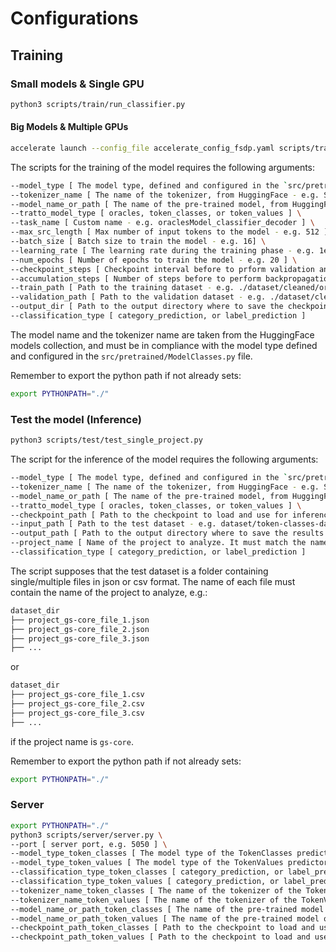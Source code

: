 # Configurations
## Training
### Small models & Single GPU
```bash
python3 scripts/train/run_classifier.py
```
#### Big Models & Multiple GPUs

```bash
accelerate launch --config_file accelerate_config_fsdp.yaml scripts/train/run_classifier_accelerate.py
```
The scripts for the training of the model requires the following arguments:
```bash
--model_type [ The model type, defined and configured in the `src/pretrained/ModelClasses.py` file - e.g. codet5+ ] \
--tokenizer_name [ The name of the tokenizer, from HuggingFace - e.g. Salesforce/codet5p-770m ] \
--model_name_or_path [ The name of the pre-trained model, from HuggingFace - e.g. Salesforce/codet5p-770m ] \
--tratto_model_type [ oracles, token_classes, or token_values ] \
--task_name [ Custom name - e.g. oraclesModel_classifier_decoder ] \
--max_src_length [ Max number of input tokens to the model - e.g. 512 ] \
--batch_size [ Batch size to train the model - e.g. 16] \
--learning_rate [ The learning rate during the training phase - e.g. 1e-5 ] \
--num_epochs [ Number of epochs to train the model - e.g. 20 ] \
--checkpoint_steps [ Checkpoint interval before to prform validation and save current model state - e.g. 500 ] \
--accumulation_steps [ Number of steps before to perform backpropagation - e.g. 1 ] \
--train_path [ Path to the training dataset - e.g. ./dataset/cleaned/oracles-dataset-train/csv ] \
--validation_path [ Path to the validation dataset - e.g. ./dataset/cleaned/oracles-dataset-validation/csv ] \
--output_dir [ Path to the output directory where to save the checkpoints - e.g. ./output_oracles_model_decoder_label_770 ] \
--classification_type [ category_prediction, or label_prediction ]
```
The model name and the tokenizer name are taken from the HuggingFace models collection, and must be in compliance with 
the model type defined and configured in the `src/pretrained/ModelClasses.py` file.

Remember to export the python path if not already sets:
```bash
export PYTHONPATH="./"
```
### Test the model (Inference)
```bash
python3 scripts/test/test_single_project.py
```
The script for the inference of the model requires the following arguments:
```bash
--model_type [ The model type, defined and configured in the `src/pretrained/ModelClasses.py` file - e.g. codet5+ ] \
--tokenizer_name [ The name of the tokenizer, from HuggingFace - e.g. Salesforce/codet5p-770m ] \
--model_name_or_path [ The name of the pre-trained model, from HuggingFace - e.g. Salesforce/codet5p-770m ] \
--tratto_model_type [ oracles, token_classes, or token_values ] \
--checkpoint_path [ Path to the checkpoint to load and use for inference - e.g. checkpoints/token-classes-checkpoint/classes_decoder_category_770/pytorch_model.bin ] \
--input_path [ Path to the test dataset - e.g. dataset/token-classes-dataset] \
--output_path [ Path to the output directory where to save the results of the test - test_token_classes_decoder_category_770 ] \
--project_name [ Name of the project to analyze. It must match the name on the dataset to load - e.g. gs-core ] \
--classification_type [ category_prediction, or label_prediction ]
```
The script supposes that the test dataset is a folder containing single/multiple files in json or csv format.
The name of each file must contain the name of the project to analyze, e.g.:
```bash
dataset_dir
├── project_gs-core_file_1.json
├── project_gs-core_file_2.json
├── project_gs-core_file_3.json
├── ...
```
or
```bash
dataset_dir
├── project_gs-core_file_1.csv
├── project_gs-core_file_2.csv
├── project_gs-core_file_3.csv
├── ...
```
if the project name is `gs-core`.

Remember to export the python path if not already sets:
```bash
export PYTHONPATH="./"
```
### Server
```bash
export PYTHONPATH="./"
python3 scripts/server/server.py \
--port [ server port, e.g. 5050 ] \
--model_type_token_classes [ The model type of the TokenClasses predictor, defined and configured in the `src/pretrained/ModelClasses.py` file - e.g. codet5+ ] \
--model_type_token_values [ The model type of the TokenValues predictor, defined and configured in the `src/pretrained/ModelClasses.py` file - e.g. codet5+ ] \
--classification_type_token_classes [ category_prediction, or label_prediction ] \
--classification_type_token_values [ category_prediction, or label_prediction ] \
--tokenizer_name_token_classes [ The name of the tokenizer of the TokenClass predictor, from HuggingFace - e.g. Salesforce/codet5p-770m ] \
--tokenizer_name_token_values [ The name of the tokenizer of the TokenValues predictor, from HuggingFace - e.g. Salesforce/codet5p-770m ] \
--model_name_or_path_token_classes [ The name of the pre-trained model of the TokenClass predictor, from HuggingFace - e.g. Salesforce/codet5p-770m ] \
--model_name_or_path_token_values [ The name of the pre-trained model of the TokenValues predictor, from HuggingFace - e.g. Salesforce/codet5p-770m ] \
--checkpoint_path_token_classes [ Path to the checkpoint to load and use for the TokenClasses predictor - e.g. checkpoints/token-classes-checkpoint/pytorch_model.bin ] \
--checkpoint_path_token_values [ Path to the checkpoint to load and use for the TokenValues predictor - e.g. checkpoints/token-values-checkpoint/pytorch_model.bin ]
```

